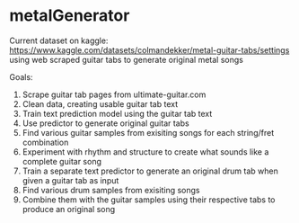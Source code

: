 # metalGenerator
Current dataset on kaggle: https://www.kaggle.com/datasets/colmandekker/metal-guitar-tabs/settings
using web scraped guitar tabs to generate original metal songs

Goals:
1. Scrape guitar tab pages from ultimate-guitar.com
2. Clean data, creating usable guitar tab text
3. Train text prediction model using the guitar tab text
4. Use predictor to generate original guitar tabs
5. Find various guitar samples from exisiting songs for each string/fret combination
6. Experiment with rhythm and structure to create what sounds like a complete guitar song
7. Train a separate text predictor to generate an original drum tab when given a guitar tab as input
8. Find various drum samples from exisiting songs
9. Combine them with the guitar samples using their respective tabs to produce an original song
